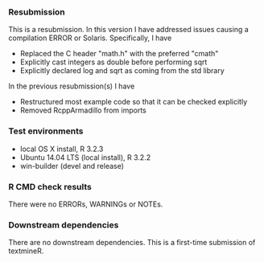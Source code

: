 
### Resubmission
This is a resubmission. In this version I have addressed issues causing a 
compilation ERROR or Solaris. Specifically, I have

* Replaced the C header "math.h" with the preferred "cmath"
* Explicitly cast integers as double before performing sqrt
* Explicitly declared log and sqrt as coming from the std library

In the previous resubmission(s) I have

* Restructured most example code so that it can be checked explicitly
* Removed RcppArmadillo from imports


### Test environments
* local OS X install, R 3.2.3
* Ubuntu 14.04 LTS (local install), R 3.2.2
* win-builder (devel and release)

### R CMD check results
There were no ERRORs, WARNINGs or NOTEs. 


### Downstream dependencies
There are no downstream dependencies. This is a first-time submission of textmineR.

